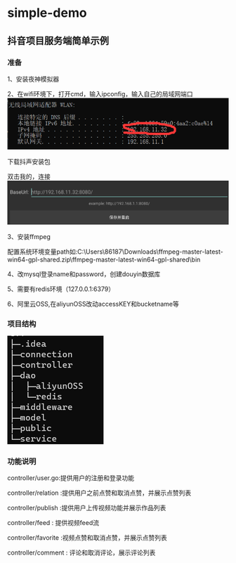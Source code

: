 # simple-demo

## 抖音项目服务端简单示例

### 准备
1、安装夜神模拟器

2、在wifi环境下，打开cmd，输入ipconfig，输入自己的局域网端口
![img.png](img.png)

下载抖声安装包

双击我的，连接
![img_1.png](img_1.png)


3、安装ffmpeg

配置系统环境变量path如:C:\Users\86187\Downloads\ffmpeg-master-latest-win64-gpl-shared.zip\ffmpeg-master-latest-win64-gpl-shared\bin

4、改mysql登录name和password，创建douyin数据库

5、需要有redis环境（127.0.0.1:6379）

6、阿里云OSS,在aliyunOSS改动accessKEY和bucketname等


### 项目结构

![img_2.png](img_2.png)

### 功能说明
controller/user.go:提供用户的注册和登录功能

controller/relation :提供用户之前点赞和取消点赞，并展示点赞列表

controller/publish :提供用户上传视频功能并展示作品列表

controller/feed : 提供视频feed流

controller/favorite :视频点赞和取消点赞，并展示点赞列表

controller/comment : 评论和取消评论，展示评论列表

